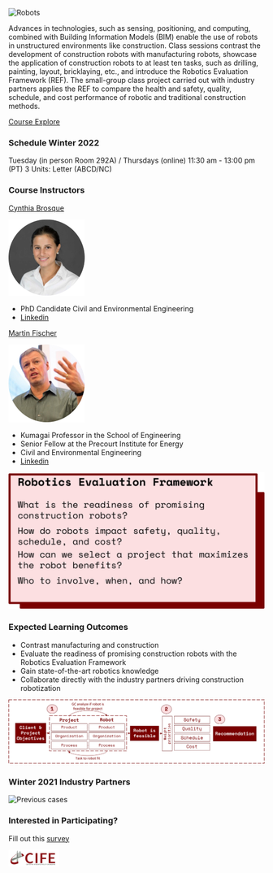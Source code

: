 ![Robots](Robots.png)

Advances in technologies, such as sensing, positioning, and computing, combined with Building Information Models (BIM) enable the use of robots in unstructured environments like construction. Class sessions contrast the development of construction robots with manufacturing robots, showcase the application of construction robots to at least ten tasks, such as drilling, painting, layout, bricklaying, etc., and introduce the Robotics Evaluation Framework (REF). The small-group class project carried out with industry partners applies the REF to compare the health and safety, quality, schedule, and cost performance of robotic and traditional construction methods.

[Course Explore](https://explorecourses.stanford.edu/search?view=catalog&filter-coursestatus-Active=on&page=0&catalog=&q=CEE+327%3A+Construction+Robotics&collapse=)

### Schedule Winter 2022

Tuesday (in person Room 292A) / Thursdays (online) 
  11:30 am - 13:00 pm (PT)
3 Units: Letter (ABCD/NC)

### Course Instructors

[Cynthia Brosque](cbrosque@stanford.edu)

![CB](Cynthia.png)
- PhD Candidate Civil and Environmental Engineering
- [Linkedin](https://www.linkedin.com/in/cbrosque/)

[Martin Fischer](fischer@stanford.edu)

![MF](martin.png)
- Kumagai Professor in the School of Engineering
- Senior Fellow at the Precourt Institute for Energy
- Civil and Environmental Engineering
- [Linkedin](https://www.linkedin.com/in/martin-fischer-5b314/)

![RQ](Picture2.png)

### Expected Learning Outcomes

- Contrast manufacturing and construction
- Evaluate the readiness of promising construction robots with the Robotics Evaluation Framework
- Gain state-of-the-art robotics knowledge
- Collaborate directly with the industry partners driving construction robotization

![REF](Picture3.png)

### Winter 2021 Industry Partners

![Previous cases](Picture1.png)

### Interested in Participating?

Fill out this [survey](https://forms.gle/VFgrKs297nNJDwcS9)

![Logo](Capture.PNG)

<!-- https://docs.github.com/en/github/writing-on-github/getting-started-with-writing-and-formatting-on-github/basic-writing-and-formatting-syntax -->

